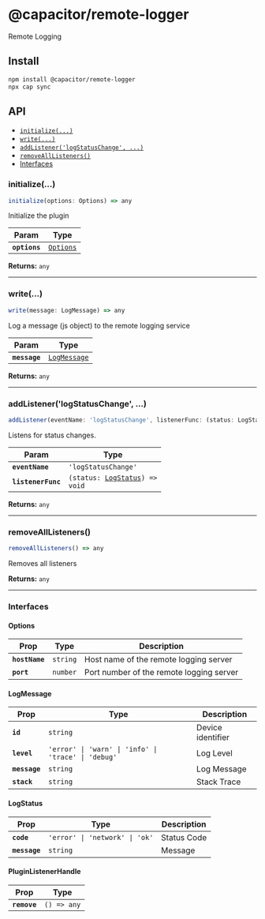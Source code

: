 # @capacitor/remote-logger

Remote Logging

## Install

```bash
npm install @capacitor/remote-logger
npx cap sync
```

## API

<docgen-index>

* [`initialize(...)`](#initialize)
* [`write(...)`](#write)
* [`addListener('logStatusChange', ...)`](#addlistenerlogstatuschange)
* [`removeAllListeners()`](#removealllisteners)
* [Interfaces](#interfaces)

</docgen-index>

<docgen-api>
<!--Update the source file JSDoc comments and rerun docgen to update the docs below-->

### initialize(...)

```typescript
initialize(options: Options) => any
```

Initialize the plugin

| Param         | Type                                        |
| ------------- | ------------------------------------------- |
| **`options`** | <code><a href="#options">Options</a></code> |

**Returns:** <code>any</code>

--------------------


### write(...)

```typescript
write(message: LogMessage) => any
```

Log a message (js object) to the remote logging service

| Param         | Type                                              |
| ------------- | ------------------------------------------------- |
| **`message`** | <code><a href="#logmessage">LogMessage</a></code> |

**Returns:** <code>any</code>

--------------------


### addListener('logStatusChange', ...)

```typescript
addListener(eventName: 'logStatusChange', listenerFunc: (status: LogStatus) => void) => Promise<PluginListenerHandle> & PluginListenerHandle
```

Listens for status changes.

| Param              | Type                                                                 |
| ------------------ | -------------------------------------------------------------------- |
| **`eventName`**    | <code>'logStatusChange'</code>                                       |
| **`listenerFunc`** | <code>(status: <a href="#logstatus">LogStatus</a>) =&gt; void</code> |

**Returns:** <code>any</code>

--------------------


### removeAllListeners()

```typescript
removeAllListeners() => any
```

Removes all listeners

**Returns:** <code>any</code>

--------------------


### Interfaces


#### Options

| Prop           | Type                | Description                              |
| -------------- | ------------------- | ---------------------------------------- |
| **`hostName`** | <code>string</code> | Host name of the remote logging server   |
| **`port`**     | <code>number</code> | Port number of the remote logging server |


#### LogMessage

| Prop          | Type                                                           | Description       |
| ------------- | -------------------------------------------------------------- | ----------------- |
| **`id`**      | <code>string</code>                                            | Device identifier |
| **`level`**   | <code>'error' \| 'warn' \| 'info' \| 'trace' \| 'debug'</code> | Log Level         |
| **`message`** | <code>string</code>                                            | Log Message       |
| **`stack`**   | <code>string</code>                                            | Stack Trace       |


#### LogStatus

| Prop          | Type                                      | Description |
| ------------- | ----------------------------------------- | ----------- |
| **`code`**    | <code>'error' \| 'network' \| 'ok'</code> | Status Code |
| **`message`** | <code>string</code>                       | Message     |


#### PluginListenerHandle

| Prop         | Type                      |
| ------------ | ------------------------- |
| **`remove`** | <code>() =&gt; any</code> |

</docgen-api>
